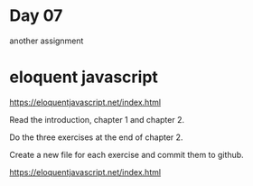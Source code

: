 # Day 07

another assignment

# eloquent javascript

https://eloquentjavascript.net/index.html

Read the introduction, chapter 1 and chapter 2.

Do the three exercises at the end of chapter 2.

Create a new file for each exercise and commit
them to github.

https://eloquentjavascript.net/index.html


